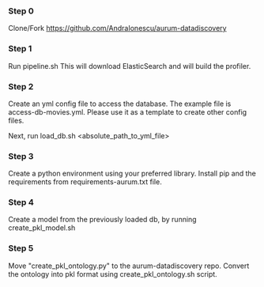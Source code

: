 ### Step 0
Clone/Fork https://github.com/AndraIonescu/aurum-datadiscovery

### Step 1 
Run pipeline.sh 
This will download ElasticSearch and will build the profiler. 

### Step 2
Create an yml config file to access the database. The example file is access-db-movies.yml. Please use it as a template to create other config files.

Next, run load_db.sh <absolute_path_to_yml_file>

### Step 3
Create a python environment using your preferred library. 
Install pip and the requirements from requirements-aurum.txt file. 

### Step 4
Create a model from the previously loaded db, by running create_pkl_model.sh

### Step 5
Move "create_pkl_ontology.py" to the aurum-datadiscovery repo. 
Convert the ontology into pkl format using create_pkl_ontology.sh script.